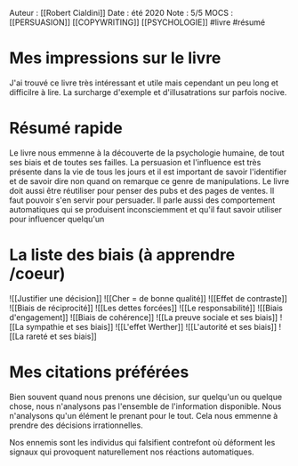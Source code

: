 Auteur : [[Robert Cialdini]] 
Date : été 2020
Note : 5/5
MOCS : [[PERSUASION]] [[COPYWRITING]] [[PSYCHOLOGIE]]
#livre #résumé

# Mes impressions sur le livre
J'ai trouvé ce livre très intéressant et utile mais cependant un peu long et difficilre à lire. La surcharge d'exemple et d'illusatrations sur parfois nocive.

# Résumé rapide
Le livre nous emmenne à la découverte de la psychologie humaine, de tout ses biais et de toutes ses failles. La persuasion et l'influence est très présente dans la vie de tous les jours et il est important de savoir l'identifier et de savoir dire non quand on remarque ce genre de manipulations. Le livre doit aussi être réutiliser pour penser des pubs et des pages de ventes. Il faut pouvoir s'en servir pour persuader.
Il parle aussi des comportement automatiques qui se produisent inconsciemment et qu'il faut savoir utiliser pour influencer quelqu'un

# La liste des biais (à apprendre /coeur)
![[Justifier une décision]]
![[Cher = de bonne qualité]]
![[Effet de contraste]]
![[Biais de réciprocité]]
![[Les dettes forcées]]
![[Le responsabilité]]
![[Biais d'engagement]]
![[Biais de cohérence]]
![[La preuve sociale et ses biais]]
![[La sympathie et ses biais]]
![[L'effet Werther]]
![[L'autorité et ses biais]]
![[La rareté et ses biais]]

# Mes citations préférées
Bien souvent quand nous prenons une décision, sur quelqu'un ou quelque chose, nous n'analysons pas l'ensemble de l'information disponible. Nous n'analysons qu'un élément le prenant pour le tout. Cela nous emmenne à prendre des décisions irrationnelles.

Nos ennemis sont les individus qui falsifient contrefont où déforment les signaux qui provoquent naturellement nos réactions automatiques.
